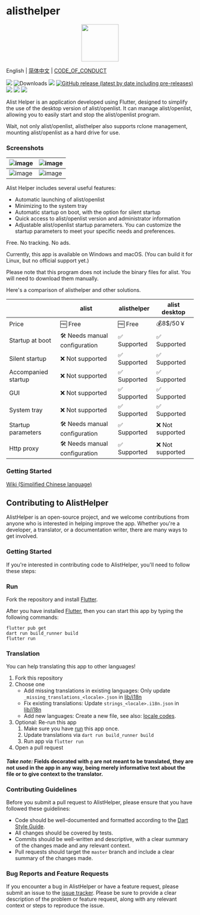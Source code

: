 # alisthelper

<p align="center">
  <img src="https://github.com/Xmarmalade/alisthelper/assets/16839488/2067509c-756e-48cd-8f20-5ea961f46ef7" width="100" height="100">
</p>

English | [简体中文](./README_zh-Hans.md) |  [CODE_OF_CONDUCT](./CODE_OF_CONDUCT.md)

![](https://img.shields.io/badge/language-dart-blue.svg?style=for-the-badge&color=00ACC1)
![Downloads](https://img.shields.io/badge/flutter-00B0FF?style=for-the-badge&logo=flutter)
[![](https://img.shields.io/github/downloads/Xmarmalade/alisthelper/total?style=for-the-badge&color=FF2196)](https://github.com/Xmarmalade/alisthelper/releases)
[![GitHub release (latest by date including pre-releases)](https://img.shields.io/github/v/release/Xmarmalade/alisthelper?include_prereleases&style=for-the-badge)](https://github.com/Xmarmalade/alisthelper/releases/latest)
[![](https://img.shields.io/github/license/Xmarmalade/alisthelper?style=for-the-badge)](./LICENSE)
![](https://img.shields.io/github/stars/Xmarmalade/alisthelper?style=for-the-badge)
![](https://img.shields.io/github/issues/Xmarmalade/alisthelper?style=for-the-badge&color=9C27B0)

Alist Helper is an application developed using Flutter, designed to simplify the use of the desktop version of alist/openlist. It can manage alist/openlist, allowing you to easily start and stop the alist/openlist program.

Wait, not only alist/openlist, alisthelper also supports rclone management, mounting alist/openlist as a hard drive for use.

### Screenshots
| ![image](https://github.com/Xmarmalade/alisthelper/assets/16839488/5b77df3a-8b07-40e4-adc5-9f0907f6a3f9) | ![image](https://github.com/Xmarmalade/alisthelper/assets/16839488/5a85db81-de92-4362-8c01-73e89482dcb7) |
| --------------------------------------------------------------------------------------------------------------- | --------------------------------------------------------------------------------------------------------------- |
| ![image](https://github.com/Xmarmalade/alisthelper/assets/16839488/0f28c3a0-aac5-40ac-87e1-e53ae597a738) | ![image](https://github.com/Xmarmalade/alisthelper/assets/16839488/e1b23c3c-cc62-4df8-8406-da41f798416e) |

Alist Helper includes several useful features:

- Automatic launching of alist/openlist
- Minimizing to the system tray
- Automatic startup on boot, with the option for silent startup
- Quick access to alist/openlist version and administrator information
- Adjustable alist/openlist startup parameters. You can customize the startup parameters to meet your specific needs and preferences.

Free. No tracking. No ads.

Currently, this app is available on Windows and macOS. (You can build it for Linux, but no official support yet.)

Please note that this program does not include the binary files for alist. You will need to download them manually.

Here's a comparison of alisthelper and other solutions.

|                     | alist                        | alisthelper | alist desktop   |
| ------------------- | ---------------------------- | ----------- | --------------- |
| Price               | 🆓 Free                       | 🆓 Free      | 💰8$/50￥         |
| Startup at boot     | 🛠️ Needs manual configuration | ✅ Supported | ✅ Supported     |
| Silent startup      | ❌ Not supported              | ✅ Supported | ✅ Supported     |
| Accompanied startup | ❌ Not supported              | ✅ Supported | ✅ Supported     |
| GUI                 | ❌ Not supported              | ✅ Supported | ✅ Supported     |
| System tray         | ❌ Not supported              | ✅ Supported | ✅ Supported     |
| Startup parameters  | 🛠️ Needs manual configuration | ✅ Supported | ❌ Not supported |
| Http proxy          | 🛠️ Needs manual configuration | ✅ Supported | ❌ Not supported |

### Getting Started
[Wiki (Simplified Chinese language)](https://github.com/Xmarmalade/alisthelper/wiki)

## Contributing to AlistHelper

AlistHelper is an open-source project, and we welcome contributions from anyone who is interested in helping improve the app. Whether you're a developer, a translator, or a documentation writer, there are many ways to get involved.

### Getting Started

If you're interested in contributing code to AlistHelper, you'll need to follow these steps:

### Run

Fork the repository and install [Flutter](https://flutter.dev).

After you have installed [Flutter](https://flutter.dev), then you can start this app by typing the following commands:

```shell
flutter pub get
dart run build_runner build
flutter run
```

### Translation

You can help translating this app to other languages!

1. Fork this repository
2. Choose one
   - Add missing translations in existing languages: Only update `_missing_translations_<locale>.json` in [lib/i18n](https://github.com/Xmarmalade/alisthelper/tree/master/lib/i18n)
   - Fix existing translations: Update `strings_<locale>.i18n.json` in [lib/i18n](https://github.com/Xmarmalade/alisthelper/tree/master/lib/i18n)
   - Add new languages: Create a new file, see also: [locale codes](https://saimana.com/list-of-country-locale-code/).
3. Optional: Re-run this app
   1. Make sure you have [run](#run) this app once.
   2. Update translations via `dart run build_runner build`
   3. Run app via `flutter run`
4. Open a pull request

#### _Take note:_ Fields decorated with `@` are not meant to be translated, they are not used in the app in any way, being merely informative text about the file or to give context to the translator.

### Contributing Guidelines

Before you submit a pull request to AlistHelper, please ensure that you have followed these guidelines:

- Code should be well-documented and formatted according to the [Dart Style Guide](https://dart.dev/guides/language/effective-dart/style).
- All changes should be covered by tests.
- Commits should be well-written and descriptive, with a clear summary of the changes made and any relevant context.
- Pull requests should target the `master` branch and include a clear summary of the changes made.

### Bug Reports and Feature Requests

If you encounter a bug in AlistHelper or have a feature request, please submit an issue to the [issue tracker](https://github.com/Xmarmalade/alisthelper/issues). Please be sure to provide a clear description of the problem or feature request, along with any relevant context or steps to reproduce the issue.
